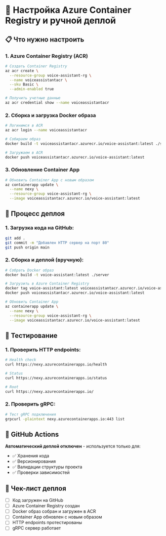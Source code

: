 # 🚀 Настройка Azure Container Registry и ручной деплой

## 📋 Что нужно настроить

### 1. Azure Container Registry (ACR)

```bash
# Создать Container Registry
az acr create \
  --resource-group voice-assistant-rg \
  --name voiceassistantacr \
  --sku Basic \
  --admin-enabled true

# Получить учетные данные
az acr credential show --name voiceassistantacr
```

### 2. Сборка и загрузка Docker образа

```bash
# Логинимся в ACR
az acr login --name voiceassistantacr

# Собираем образ
docker build -t voiceassistantacr.azurecr.io/voice-assistant:latest ./server

# Загружаем в ACR
docker push voiceassistantacr.azurecr.io/voice-assistant:latest
```

### 3. Обновление Container App

```bash
# Обновить Container App с новым образом
az containerapp update \
  --name nexy \
  --resource-group voice-assistant-rg \
  --image voiceassistantacr.azurecr.io/voice-assistant:latest
```

## 🔧 Процесс деплоя

### 1. Загрузка кода на GitHub:
```bash
git add .
git commit -m "Добавлен HTTP сервер на порт 80"
git push origin main
```

### 2. Сборка и деплой (вручную):
```bash
# Собрать Docker образ
docker build -t voice-assistant:latest ./server

# Загрузить в Azure Container Registry
docker tag voice-assistant:latest voiceassistantacr.azurecr.io/voice-assistant:latest
docker push voiceassistantacr.azurecr.io/voice-assistant:latest

# Обновить Container App
az containerapp update \
  --name nexy \
  --resource-group voice-assistant-rg \
  --image voiceassistantacr.azurecr.io/voice-assistant:latest
```

## 🧪 Тестирование

### 1. Проверить HTTP endpoints:
```bash
# Health check
curl https://nexy.azurecontainerapps.io/health

# Status
curl https://nexy.azurecontainerapps.io/status

# Root
curl https://nexy.azurecontainerapps.io/
```

### 2. Проверить gRPC:
```bash
# Тест gRPC подключения
grpcurl -plaintext nexy.azurecontainerapps.io:443 list
```

## 🚀 GitHub Actions

**Автоматический деплой отключен** - используется только для:
- ✅ Хранения кода
- ✅ Версионирования
- ✅ Валидации структуры проекта
- ✅ Проверки зависимостей

## 📝 Чек-лист деплоя

- [ ] Код загружен на GitHub
- [ ] Azure Container Registry создан
- [ ] Docker образ собран и загружен в ACR
- [ ] Container App обновлен с новым образом
- [ ] HTTP endpoints протестированы
- [ ] gRPC сервер работает
